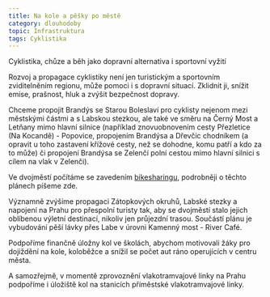 ```yaml
---
title: Na kole a pěšky po městě
category: dlouhodoby
topic: Infrastruktura
tags: Cyklistika
---
```

Cyklistika, chůze a běh jako dopravní alternativa i sportovní vyžití

Rozvoj a propagace cyklistiky není jen turistickým a sportovním zviditelněním regionu, může pomoci i s dopravní situací. Zklidnit ji, snížit emise, prašnost, hluk a zvýšit bezpečnost dopravy.

Chceme propojit Brandýs se Starou Boleslaví pro cyklisty nejenom mezi městskými částmi a s Labskou stezkou, ale také ve směru na Černý Most a Letňany mimo hlavní silnice (například znovuobnovením cesty Přezletice (Na Kocandě) - Popovice, propojením Brandýsa a Dřevčic chodníkem (a opravit u toho zastavení křížové cesty, než se dohodne, komu patří a kdo za to může) či propojení Brandýsa se Zelenčí polní cestou mimo hlavní silnici s cílem na vlak v Zelenči).

Ve dvojměstí počítáme se zavedením [bikesharingu][bikesharing], podrobněji o těchto plánech píšeme zde.

Významně zvýšíme propagaci Zátopkových okruhů, Labské stezky a napojení na Prahu pro přespolní turisty tak, aby se dvojměstí stalo jejich oblíbenou výletní destinací, nikoliv jen průjezdní trasou. Součástí plánu je vybudování pěší lávky přes Labe v úrovni Kamenný most - River Café.

Podpoříme finančně úložny kol ve školách, abychom motivovali žáky pro dojiždění na kole, koloběžce a snížil se počet aut ráno operujících v centru města.

A samozřejmě, v momentě zprovoznění vlakotramvajové linky na Prahu podpoříme i úložiště kol na stanicích příměstské vlakotramvajové linky.

[bikesharing]: http://www.piratisestanem.cz/aktuality/bikesharing.html
